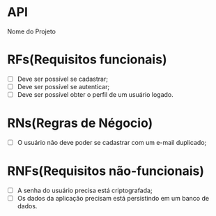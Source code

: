 # API

Nome do Projeto

# RFs(Requisitos funcionais)
- [ ] Deve ser possível se cadastrar;
- [ ] Deve ser possível se autenticar;
- [ ] Deve ser possível obter o perfil de um usuário logado.

# RNs(Regras de Négocio)
- [ ] O usuário não deve poder se cadastrar com um e-mail duplicado;

# RNFs(Requisitos não-funcionais)
- [ ] A senha do usuário precisa está criptografada;
- [ ] Os dados da aplicação precisam está persistindo em um banco de dados.
